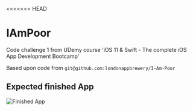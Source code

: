 <<<<<<< HEAD
# IAmPoor
Code challenge 1 from UDemy course 'iOS 11 &amp; Swift - The complete iOS App Development Bootcamp'

Based upon code from `git@github.com:londonappbrewery/I-Am-Poor`

## Expected finished App
![Finished App](https://github.com/londonappbrewery/Images/blob/master/I%20Am%20Poor.png)

